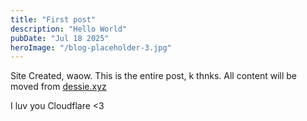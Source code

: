 ```yaml
---
title: "First post"
description: "Hello World"
pubDate: "Jul 18 2025"
heroImage: "/blog-placeholder-3.jpg"
---
```


Site Created, waow.
This is the entire post, k thnks.
All content will be moved from [dessie.xyz](https://dessie.xyz)

I luv you Cloudflare &lt;3